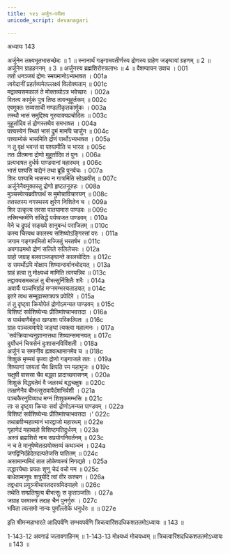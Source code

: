 ```yaml
---
title: १४३ अर्जुन-परीक्षा
unicode_script: devanagari

---
```



अध्यायः 143

अर्जुनेन लक्ष्यभूतभासच्छेदः ॥ 1 ॥ स्नानार्थं गङ्गामवतीर्णस्य द्रोणस्य ग्राहेण जङ्घायां ग्रहणम् ॥ 2 ॥ अर्जुनेन ग्राहहननम् ॥ 3 ॥ अर्जुनस्य ब्रह्मशिरोस्त्रलाभः ॥ 4 ॥
वैशम्पायन उवाच ।	001  
ततो धनञ्जयं द्रोणः स्मयमानोऽभ्यभाषत ।	001a  
त्वयेदानीं प्रहर्तव्यमेतल्लक्ष्यं विलोक्यताम् ॥	001c  
मद्वाक्यसमकालं ते मोक्तव्योऽत्र भवेच्छरः ।	002a  
वितत्य कार्मुकं पुत्र तिष्ठ तावन्मुहूर्तकम् ॥	002c  
एवमुक्तः सव्यसाची मण्डलीकृतकार्मुकः ।	003a  
तस्थौ भासं समुद्दिश्य गुरुवाक्यप्रचोदितः ॥	003c  
मुहूर्तादिव तं द्रोणस्तथैव समभाषत ।	004a  
पश्यस्येनं स्थितं भासं द्रुमं मामपि चार्जुन ॥	004c  
पश्याम्येकं भासमिति द्रोणं पार्थोऽभ्यभाषत ।	005a  
न तु वृक्षं भवन्तं वा पश्यामीति च भारत ॥	005c  
ततः प्रीतमना द्रोणो मुहूर्तादिव तं पुनः ।	006a  
प्रत्यभाषत दुर्धर्षः पाण्डवानां महारथम् ॥	006c  
भासं पश्यसि यद्येनं तथा ब्रूहि पुनर्वचः ।	007a  
शिरः पश्यामि भासस्य न गात्रमिति सोऽब्रवीत् ॥	007c  
अर्जुनेनैवमुक्तस्तु द्रोणो हृष्टतनूरुहः ।	008a  
मुञ्चस्वेत्यब्रवीत्पार्थं स मुमोचाविचारयन् ॥	008c  
ततस्तस्य नगस्थस्य क्षुरेण निशितेन च ।	009a  
शिर उत्कृत्य तरसा पातयामास पाण्डवः ॥	009c  
तस्मिन्कर्मणि संसिद्धे पर्यष्वजत पाण्डवम् ।	010a  
मेने च द्रुपदं सङ्ख्ये सानुबन्धं पराजितम् ॥	010c  
कस्य चित्त्वथ कालस्य सशिष्योऽङ्गिरसां वरः ।	011a  
जगाम गङ्गामभितो मज्जितुं भरतर्षभ ॥	011c  
अवगाढमथो द्रोणं सलिले सलिलेचरः ।	012a  
ग्राहो जग्राह बलवाञ्जङ्घान्ते कालचोदितः ॥	012c  
स समर्थोऽपि मोक्षाय शिष्यान्सर्वानचोदयत् ।	013a  
ग्राहं हत्वा तु मोक्ष्यध्वं मामिति त्वरयन्निव ॥	013c  
तद्वाक्यसमकालं तु बीभत्सुर्निशितैः शरैः ।	014a  
अवार्यैः पञ्चभिर्ग्राहं मग्नमम्भस्यताडयत् ॥	014c  
इतरे त्वथ सम्मूढास्तत्रपत्र प्रपेदिरे ।	015a  
तं तु दृष्ट्वा क्रियोपेतं द्रोणोऽमन्यत पाण्डवम् ॥	015c  
विशिष्टं सर्वशिष्येभ्यः प्रीतिमांश्चाभवत्तदा ।	016a  
स पार्थबाणैर्बहुधा खण्डशः परिकल्पितः ॥	016c  
ग्राहः पञ्चत्वमापेदे जङ्घां त्यक्त्वा महात्मनः ।	017a  
`सर्वक्रियाभ्यनुज्ञानात्तथा शिष्यान्समानयत् ॥	017c  
दुर्योधनं चित्रसेनं दुःशासनविविंशती ।	018a  
अर्जुनं च समानीय ह्यश्वत्थामानमेव च ॥	018c  
शिशुकं मृण्मयं कृत्वा द्रोणो गङ्गाजले ततः ।	019a  
शिष्याणां पश्यतां चैव क्षिपति स्म महाभुजः ॥	019c  
चक्षुषी वाससा चैव बद्ध्वा प्रादाच्छरासनम् ।	020a  
शिशुकं विद्ध्यतेमं वै जलस्थं बद्धचक्षुषः ॥	020c  
तत्क्षणेनैव बीभत्सुरावापैर्दशभिर्वशी ।	021a  
पञ्चकैरनुविव्याध मग्नं शिशुकमम्भसि ॥	021c  
ताः स दृष्ट्वा क्रियाः सर्वा द्रोणोऽमन्यत पाण्डवम् ।	022a  
विशिष्टं सर्वशिष्येभ्यः प्रीतिमांश्चाभवत्तदा ।'	022c  
तथाब्रवीन्महात्मानं भारद्वाजो महारथम् ॥	022e  
गृहाणेदं महाबाहो विशिष्टमतिदुर्धरम् ।	023a  
अस्त्रं ब्रह्मशिरो नाम सप्रयोगनिवर्तनम् ॥	023c  
न च ते मानुषेष्वेतत्प्रयोक्तव्यं कथञ्चन ।	024a  
जगद्विनिर्दहेदेतदल्पतेजसि पातितम् ॥	024c  
असामान्यमिदं तात लोकेष्वस्त्रं निगद्यते ।	025a  
तद्धारयेथाः प्रयतः शृणु चेदं वचो मम ॥	025c  
बाधेतामानुषः शत्रुर्यदि त्वां वीर कश्चन ।	026a  
तद्वधाय प्रयुञ्जीथास्तदस्त्रमिदमाहवे ॥	026c  
तथेति सम्प्रतिश्रुत्य बीभत्सुः स कृताञ्जलिः ।	027a  
जग्राह परमास्त्रं तदाह चैनं पुनर्गुरुः ।	027c  
भविता त्वत्समो नान्यः पुमाँल्लोके धनुर्धरः ॥ ॥	027e  

इति श्रीमन्महाभारते आदिपर्वणि सम्भवपर्वणि त्रिचत्वारिंशदधिकशततमोऽध्यायः ॥ 143 ॥

1-143-12 अवगाढं जलावगाहिनम् ॥ 1-143-13 मोक्ष्यध्वं मोचयध्वम् ॥ त्रिचत्वारिंशदधिकशततमोऽध्यायः ॥ 143 ॥